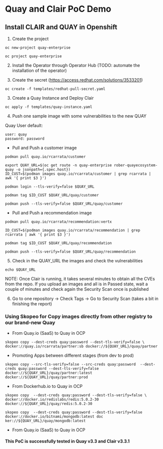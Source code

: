 # Quay and Clair PoC Demo

## Install CLAIR and QUAY in Openshift

1. Create the project

```
oc new-project quay-enterprise

oc project quay-enterprise
```

2. Install the Operator through Operator Hub (TODO: automate the installation of the operator)



3. Create the secret (https://access.redhat.com/solutions/3533201)

```
oc create -f templates/redhat-pull-secret.yaml
```

3. Create a Quay Instance and Deploy Clair

```
oc apply -f templates/quay-instance.yaml
```

4. Push one sample image with some vulnerabilities to the new QUAY

Quay User default:

```
user: quay
password: password
```

* Pull and Push a customer image

```
podman pull quay.io/rcarrata/customer

export QUAY_URL=$(oc get route -n quay-enterprise rober-quayecosystem-quay -o jsonpath={.spec.host})
ID_CUST=$(podman images quay.io/rcarrata/customer | grep rcarrata | awk '{ print $3 }')

podman login --tls-verify=false $QUAY_URL

podman tag $ID_CUST $QUAY_URL/quay/customer

podman push --tls-verify=false $QUAY_URL/quay/customer
```

* Pull and Push a recommendation image

```
podman pull quay.io/rcarrata/recommendation:vertx

ID_CUST=$(podman images quay.io/rcarrata/recommendation | grep rcarrata | awk '{ print $3 }')

podman tag $ID_CUST $QUAY_URL/quay/recommendation

podman push --tls-verify=false $QUAY_URL/quay/recommendation
```

5. Check in the QUAY_URL the images and check the vulnerabilities

```
echo $QUAY_URL
```

NOTE: Once Clair is running, it takes several minutes to obtain all the CVEs from the repo.
If you upload an images and all is in Passed state, wait a couple of minutes and check again the Security Scan once is published

6. Go to one repository -> Check Tags -> Go to Security Scan (takes a bit in finishing the report)

### Using Skopeo for Copy images directly from other registry to our brand-new Quay

* From Quay.io (SaaS) to Quay in OCP

```
skopeo copy --dest-creds quay:password --dest-tls-verify=false \
docker://quay.io/rcarrata/partner:sb docker://${QUAY_URL}/quay/partner
```

* Promoting Apps between different stages (from dev to prod)

```
skopeo copy --src-tls-verify=false --src-creds quay:password  --dest-creds quay:password --dest-tls-verify=false docker://${QUAY_URL}/quay/partner:latest docker://${QUAY_URL}/quay/partner:prod
```

* From Dockerhub.io to Quay in OCP

```
skopeo copy  --dest-creds quay:password --dest-tls-verify=false \
docker://docker.io/redislabs/redis:5.0.2-30 docker://${QUAY_URL}/quay/redis:5.0.2-30
```

```
skopeo copy  --dest-creds quay:password --dest-tls-verify=false docker://docker.io/bitnami/mongodb:latest doc
ker://${QUAY_URL}/quay/mongodb:latest
```

* From Quay.io (SaaS) to Quay in OCP

#### This PoC is successfully tested in Quay v3.3 and Clair v3.3.1

